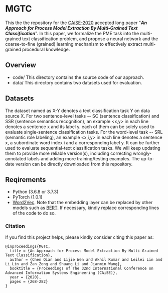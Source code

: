 # MGTC

This the the repository for the [CAiSE-2020](http://caise20.imag.fr) accepted long paper "***An Approach for Process Model Extraction By Multi-Grained Text Classification***". In this paper, we formalize the PME task into the multi-grained text classification problem, and propose a neural network and the coarse-to-fine (grained) learning mechanism to effectively extract multi-grained procedural knowledge.


## Overview
- code/ 
  This directory contains the source code of our approach.
- data/ 
  This directory contains two datasets used for evaluation.


## Datasets
The dataset named as X-Y denotes a text classification task Y on data source X. For two sentence-level tasks -- SC (sentence classification) and SSR (sentence semantics recognition), an example <x,y> in each line denotes a sentence x and its label y. each of them can be solely used to evaluate single-sentence classification tasks. For the word-level task -- SRL (semantic role labeling), an example <x,i,y> in each line denotes a sentence x, a subordinate word index i and a corresponding label y. It can be further used to evaluate sequential-text classification tasks. We will keep updating them to provide more reliable version(s), including correcting wrongly-annotated labels and adding more training/testing examples. The up-to-date version can be directly downloaded from this repository.


## Reqirements
* Python (3.6.8 or 3.7.3)
* PyTorch (1.0.1) 
* [Word2Vec](https://radimrehurek.com/gensim/models/word2vec.html). Note that the embedding layer can be replaced by other models such as [BERT](https://github.com/google-research/bert). If necessary, kindly replace corresponding lines of the code to do so.


### Citation
If you find this project helps, please kindly consider citing this paper as:

```
@inproceedings{MGTC,
  title = {An Approach for Process Model Extraction By Multi-Grained Text Classification},
  author = {Chen Qian and Lijie Wen and Akhil Kumar and Leilei Lin and Li Lin and Zan Zong and Shuang Li and Jianmin Wang},
  booktitle = {Proceedings of The 32nd International Conference on Advanced Information Systems Engineering (CAiSE)},
  year = {2020},
  pages = {268-282}
}
```


